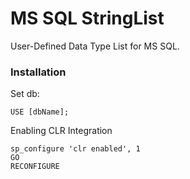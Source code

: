 # MS SQL StringList
User-Defined Data Type List<string> for MS SQL.

### Installation
Set db:
```ms
USE [dbName];
```
Enabling CLR Integration
```ms
sp_configure 'clr enabled', 1
GO
RECONFIGURE
```

